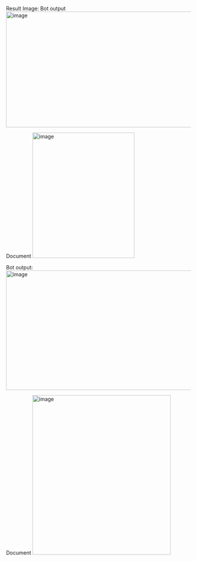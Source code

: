 Result Image:
Bot output
<img width="811" height="316" alt="image" src="https://github.com/user-attachments/assets/0dd9caaa-03f9-47e3-941c-dcfe75c09f49" />

Document
<img width="278" height="342" alt="image" src="https://github.com/user-attachments/assets/6ffbc760-194e-4a5b-b09d-291cea725e90" />


Bot output:
<img width="821" height="326" alt="image" src="https://github.com/user-attachments/assets/32fc418c-7aa3-43cf-806b-8ee203e25b5b" />

Document
<img width="377" height="435" alt="image" src="https://github.com/user-attachments/assets/d6f9c9e1-3600-471d-ad1a-cc90da32c0c8" />


